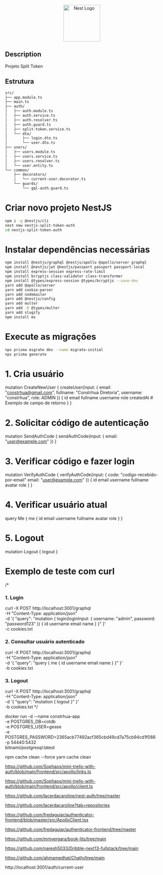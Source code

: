 <p align="center">
  <a href="http://nestjs.com/" target="blank"><img src="https://nestjs.com/img/logo-small.svg" width="120" alt="Nest Logo" /></a>
</p>


## Description

Projeto Split Token

## Estrutura

```bash
src/
├── app.module.ts
├── main.ts
├── auth/
│   ├── auth.module.ts
│   ├── auth.service.ts
│   ├── auth.resolver.ts
│   ├── auth.guard.ts
│   ├── split-token.service.ts
│   └── dto/
│       ├── login.dto.ts
│       └── user.dto.ts
├── users/
│   ├── users.module.ts
│   ├── users.service.ts
│   ├── users.resolver.ts
│   └── user.entity.ts
└── common/
    ├── decorators/
    │   └── current-user.decorator.ts
    └── guards/
        └── gql-auth.guard.ts
```
# Criar novo projeto NestJS
```bash
npm i -g @nestjs/cli
nest new nestjs-split-token-auth
cd nestjs-split-token-auth
```

# Instalar dependências necessárias
```bash
npm install @nestjs/graphql @nestjs/apollo @apollo/server graphql
npm install @nestjs/jwt @nestjs/passport passport passport-local
npm install express-session express-rate-limit
npm install bcryptjs class-validator class-transformer
npm install @types/express-session @types/bcryptjs --save-dev
yarn add @apollo/server
yarn add cookie-parser
yarn add nodemailer
yarn add @nestjs/config
yarn add multer
yarn add -D @types/multer
yarn add slugify
npm install ms
```

# Execute as migrações
```bash
npx prisma migrate dev --name migrate-initial
npx prisma generate
```

# 1. Cria usuário
mutation CreateNewUser {
  createUser(input: {
    email: "constrhua@gmail.com",
    fullname: "Constrhua Diretoria",
    username: "constrhua",
    role: ADMIN 
  }) {
    id
    email
    fullname
    username
    role
    createdAt # Exemplo de campo de retorno
  }
}

# 2. Solicitar código de autenticação
mutation SendAuthCode {
  sendAuthCode(input: {
    email: "user@example.com"
  })
}

# 3. Verificar código e fazer login
mutation VerifyAuthCode {
  verifyAuthCode(input: {
    code: "codigo-recebido-por-email"
    email: "user@example.com"
  }) {
    id
    email
    username
    fullname
    avatar
    role
  }
}

# 4. Verificar usuário atual
query Me {
  me {
    id
    email
    username
    fullname
    avatar
    role
  }
}

# 5. Logout
mutation Logout {
  logout
}

# Exemplo de teste com curl
/*
### 1. Login
curl -X POST http://localhost:3001/graphql \
  -H "Content-Type: application/json" \
  -d '{
    "query": "mutation { login(loginInput: { username: \"admin\", password: \"password123\" }) { id username email name } }"
  }' \
  -c cookies.txt

### 2. Consultar usuário autenticado
curl -X POST http://localhost:3001/graphql \
  -H "Content-Type: application/json" \
  -d '{
    "query": "query { me { id username email name } }"
  }' \
  -b cookies.txt

### 3. Logout
curl -X POST http://localhost:3001/graphql \
  -H "Content-Type: application/json" \
  -d '{
    "query": "mutation { logout }"
  }' \
  -b cookies.txt
*/

docker run -d --name constrhua-app \
  -e POSTGRES_DB=cotdb \
  -e POSTGRES_USER=gease \
  -e POSTGRES_PASSWORD=2365acb77492acf365cbd49cd7a75cb94cd1f088 \
  -p 54440:5432 \
  bitnami/postgresql:latest

npm cache clean --force 
yarn cache clean

https://github.com/Sophaos/mini-trello-with-auth/blob/main/frontend/src/apollo/links.ts

https://github.com/Sophaos/mini-trello-with-auth/blob/main/frontend/src/apollo/client.ts

https://github.com/lacerdacaroline/nest-auth/tree/master

https://github.com/lacerdacaroline?tab=repositories

https://github.com/fredaguiar/authenticator-frontend/blob/master/src/ApolloClient.tsx

https://github.com/fredaguiar/authenticator-frontend/tree/master

https://github.com/mmvergara/book-lits/tree/main

https://github.com/naresh5033/Dribble-next13-fullstack/tree/main

https://github.com/ahmamedhat/Chatly/tree/main

http://localhost:3001/auth/current-user

